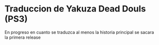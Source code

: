 # Traduccion de Yakuza Dead Douls (PS3)
En progreso en cuanto se traduzca al menos la historia principal se sacara la primera release
